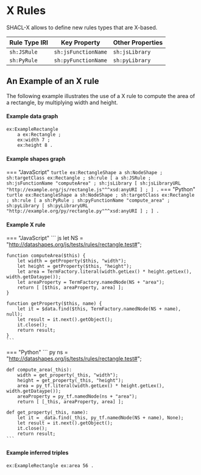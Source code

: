 # X Rules

SHACL-X allows to define new rules types that are X-based.


| Rule Type IRI     | Key Property          | Other Properties  |
| ----------------- | --------------------- | ----------------- |
| `sh:JSRule`       | `sh:jsFunctionName`   | `sh:jsLibrary`    |
| `sh:PyRule`       | `sh:pyFunctionName`   | `sh:pyLibrary`    |

## An Example of an X rule

The following example illustrates the use of a X rule to compute the area of a rectangle, by multiplying width and height.

#### Example data graph

``` turtle
ex:ExampleRectangle
	a ex:Rectangle ;
	ex:width 7 ;
	ex:height 8 .
```

#### Example shapes graph

=== "JavaScript"
    ``` turtle
    ex:RectangleShape
	a sh:NodeShape ;
	sh:targetClass ex:Rectangle ;
	sh:rule [
	    a sh:JSRule ;
		sh:jsFunctionName "computeArea" ;
		sh:jsLibrary [ sh:jsLibraryURL "http://example.org/js/rectangle.js"^^xsd:anyURI ] ;
    ] .
    ```
=== "Python"
    ``` turtle
    ex:RectangleShape
	a sh:NodeShape ;
	sh:targetClass ex:Rectangle ;
	sh:rule [
	    a sh:PyRule ;
		sh:pyFunctionName "compute_area" ;
		sh:pyLibrary [ sh:pyLibraryURL "http://example.org/py/rectangle.py"^^xsd:anyURI ] ;
    ] .
    ```


#### Example X rule
=== "JavaScript"
    ``` js
    let NS = "http://datashapes.org/js/tests/rules/rectangle.test#";

    function computeArea($this) {
        let width = getProperty($this, "width");
        let height = getProperty($this, "height");
        let area = TermFactory.literal(width.getLex() * height.getLex(), width.getDataype());
        let areaProperty = TermFactory.namedNode(NS + "area");
        return [ [$this, areaProperty, area] ]; 
    }

    function getProperty($this, name) {
        let it = $data.find($this, TermFactory.namedNode(NS + name), null);
        let result = it.next().getObject();
        it.close();
        return result;
    }
    ```

=== "Python"
    ``` py
    ns = "http://datashapes.org/js/tests/rules/rectangle.test#";

    def compute_area(_this):
        width = get_property(_this, "width");
        height = get_property(_this, "height");
        area = py_tf.literal(width.getLex() * height.getLex(), width.getDataype());
        areaProperty = py_tf.namedNode(ns + "area");
        return [ [_this, areaProperty, area] ]; 

    def get_property(_this, name):
        let it = _data.find(_this, py_tf.namedNode(NS + name), None);
        let result = it.next().getObject();
        it.close();
        return result;
    ```

#### Example inferred triples

```
ex:ExampleRectangle ex:area 56 .
```

